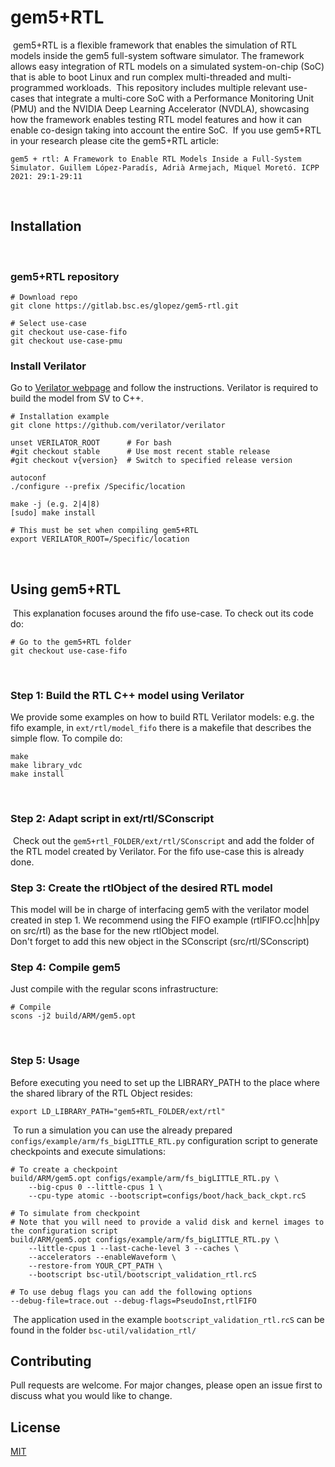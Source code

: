 # gem5+RTL
​
gem5+RTL is a flexible framework that enables the simulation of RTL models inside the gem5 full-system software simulator. The framework allows easy integration of RTL models on a simulated system-on-chip (SoC) that is able to boot Linux and run complex multi-threaded and multi-programmed workloads. 
​
This repository includes multiple relevant use-cases that integrate a multi-core SoC with a Performance Monitoring Unit (PMU) and the NVIDIA Deep Learning Accelerator (NVDLA), showcasing how the framework enables testing RTL model features and how it can enable co-design taking into account the entire SoC.
​
If you use gem5+RTL in your research please cite the gem5+RTL article: 
```
gem5 + rtl: A Framework to Enable RTL Models Inside a Full-System Simulator. Guillem López-Paradís, Adrià Armejach, Miquel Moretó. ICPP 2021: 29:1-29:11
```
​
## Installation
​
### gem5+RTL repository
```
# Download repo
git clone https://gitlab.bsc.es/glopez/gem5-rtl.git
​
# Select use-case
git checkout use-case-fifo
git checkout use-case-pmu
```
### Install Verilator
Go to [Verilator webpage](https://verilator.org/guide/latest/install.html) and follow the instructions. Verilator is required to build the model from SV to C++.
​
```
# Installation example
git clone https://github.com/verilator/verilator
​
unset VERILATOR_ROOT      # For bash
#git checkout stable      # Use most recent stable release
#git checkout v{version}  # Switch to specified release version
​
autoconf 
./configure --prefix /Specific/location
​
make -j (e.g. 2|4|8) 
[sudo] make install
​
# This must be set when compiling gem5+RTL
export VERILATOR_ROOT=/Specific/location
```
​
## Using gem5+RTL
​
This explanation focuses around the fifo use-case. To check out its code do:
```
# Go to the gem5+RTL folder
git checkout use-case-fifo
```
​
### Step 1: Build the RTL C++ model using Verilator
We provide some examples on how to build RTL Verilator models: e.g. the fifo example, in `ext/rtl/model_fifo` there is a makefile that describes the simple flow. To compile do:
​
```
make
make library_vdc
make install
```
​
### Step 2: Adapt script in ext/rtl/SConscript
​
Check out the `gem5+rtl_FOLDER/ext/rtl/SConscript` and add the folder of the RTL model created by Verilator. For the fifo use-case this is already done.
​
### Step 3: Create the rtlObject of the desired RTL model
This model will be in charge of interfacing gem5 with the verilator model created in step 1.
We recommend using the FIFO example (rtlFIFO.cc|hh|py on src/rtl) as the base for the new rtlObject model.   
​
Don't forget to add this new object in the SConscript (src/rtl/SConscript)
​
### Step 4: Compile gem5 
Just compile with the regular scons infrastructure:
​
```
# Compile
scons -j2 build/ARM/gem5.opt
```
​
### Step 5: Usage
Before executing you need to set up the LIBRARY_PATH to the place where the shared library of the RTL Object resides:
​
``` 
export LD_LIBRARY_PATH="gem5+RTL_FOLDER/ext/rtl"
```
​
To run a simulation you can use the already prepared `configs/example/arm/fs_bigLITTLE_RTL.py` configuration script to generate checkpoints and execute simulations:
​
```
# To create a checkpoint
build/ARM/gem5.opt configs/example/arm/fs_bigLITTLE_RTL.py \
 	--big-cpus 0 --little-cpus 1 \
  	--cpu-type atomic --bootscript=configs/boot/hack_back_ckpt.rcS
​
# To simulate from checkpoint
# Note that you will need to provide a valid disk and kernel images to the configuration script
build/ARM/gem5.opt configs/example/arm/fs_bigLITTLE_RTL.py \
	--little-cpus 1 --last-cache-level 3 --caches \
	--accelerators --enableWaveform \
	--restore-from YOUR_CPT_PATH \
	--bootscript bsc-util/bootscript_validation_rtl.rcS
​
# To use debug flags you can add the following options
--debug-file=trace.out --debug-flags=PseudoInst,rtlFIFO
```
​
The application used in the example `bootscript_validation_rtl.rcS` can be found in the folder `bsc-util/validation_rtl/`
​
## Contributing
Pull requests are welcome. For major changes, please open an issue first to discuss what you would like to change.
​
​
## License
[MIT](https://choosealicense.com/licenses/mit/)